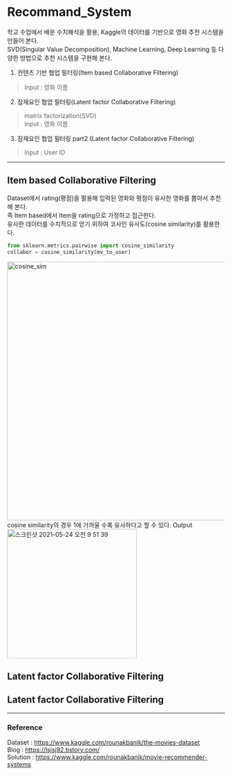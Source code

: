 # Recommand_System
학교 수업에서 배운 수치해석을 활용, Kaggle의 데이터를 기반으로 영화 추천 시스템을 만들어 본다.   
SVD(Singular Value Decomposition), Machine Learning, Deep Learning 등 다양한 방법으로 추천 시스템을 구현해 본다.

1. 컨텐츠 기반 협업 필터링(Item based Collaborative Filtering)
> Input : 영화 이름
2. 잠재요인 협업 필터링(Latent factor Collaborative Filtering)
> matrix factorization(SVD)     
> Input : 영화 이름
3. 잠재요인 협업 필터링 part2 (Latent factor Collaborative Filtering)
> Input : User ID

------------
## Item based Collaborative Filtering
Dataset에서 rating(평점)을 활용해 입력된 영화와 평점이 유사한 영화를 뽑아서 추천해 본다.   
즉 Item based에서 Item을 rating으로 가정하고 접근한다.    
유사한 데이터를 수치적으로 얻기 위하여 코사인 유사도(cosine similarity)를 활용한다.     

~~~ python
from sklearn.metrics.pairwise import cosine_similarity
collabor = cosine_similarity(mv_to_user)
~~~

<img width="600" alt="cosine_sim" src="https://user-images.githubusercontent.com/67997760/119283533-58645580-bc78-11eb-8a91-cecaf4753a2c.png">  
cosine similarity의 경우 1에 가까울 수록 유사하다고 할 수 있다.   
Output    
<img width="300" alt="스크린샷 2021-05-24 오전 9 51 39" src="https://user-images.githubusercontent.com/67997760/119282705-a4fa6180-bc75-11eb-83b7-38c7806a1329.png">



## Latent factor Collaborative Filtering

## Latent factor Collaborative Filtering

------------
### Reference
Dataset : https://www.kaggle.com/rounakbanik/the-movies-dataset   
Blog : https://lsjsj92.tistory.com/   
Solution : https://www.kaggle.com/rounakbanik/movie-recommender-systems
